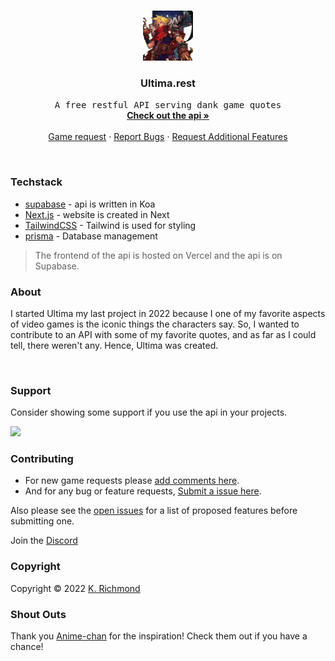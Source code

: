 <!-- PROJECT LOGO -->
<br />
<p align="center">
  <a href="https://github.com/0hundred0/ultima">
    <img src="/images/ultima_logo.png" alt="Logo" width="80" height="80">
  </a>

  <h3 align="center">Ultima.rest</h3>

  <p align="center">
    <samp>A free restful API serving dank game quotes</samp>
    <br />
    <a href="https://ultima.rest/"><strong>Check out the api »</strong></a>
    <br />
    <br />
    <a href="https://github.com/0hundred0/ultima-rest/discussions/1">Game request</a>
    ·
    <a href="https://github.com/0hundred0/ultima-rest/issues">Report Bugs</a>
    ·
    <a href="https://github.com/0hundred0/ultima-rest/issues">Request Additional Features</a>
  </p>
</p>

<br/>

### Techstack

- [supabase](https://supabase.com/) - api is written in Koa
- [Next.js](https://nextjs.org/) - website is created in Next
- [TailwindCSS](https://tailwindcss.com/) - Tailwind is used for styling
- [prisma](https://www.prisma.io/) - Database management

> The frontend of the api is hosted on Vercel and the api is on Supabase.
> <br/>
### About

I started Ultima my last project in 2022 because I one of my favorite aspects of video games is the iconic things the characters say. So, I wanted to contribute to an API with some of my favorite quotes, and as far as I could tell, there weren't any. Hence, Ultima was created.

<br/>

### Support

Consider showing some support if you use the api in your projects.

<a href="https://www.buymeacoffee.com/0hundred0">
	<img src="https://www.buymeacoffee.com/assets/img/guidelines/download-assets-sm-1.svg" height="35px"/>
</a>

<br/>

<!-- CONTRIBUTING -->

### Contributing

- For new game requests please [add comments here](https://github.com/0hundred0/ultima-rest/discussions/1).
- And for any bug or feature requests, [Submit a issue here](https://github.com/ultima-rest/ultima-rest/issues).

Also please see the [open issues](https://github.com/0hundred0/ultima-rest/issues) for a list of proposed features before submitting one.

Join the [Discord](https://discord.gg/Qs7qJY3z)
<br/>

<!-- LICENSE -->

### Copyright

Copyright © 2022 [K. Richmond](https://0hundred.dev)

### Shout Outs

Thank you [Anime-chan](https://anime-chan.vercel.app) for the inspiration! Check them out if you have a chance!

